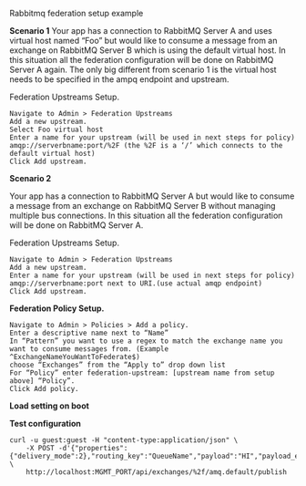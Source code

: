 Rabbitmq federation setup example

**Scenario 1**
Your app has a connection to RabbitMQ Server A and uses virtual host named “Foo” but would like to consume a message from an exchange on RabbitMQ Server B which is using the default virtual host. In this situation all the federation configuration will be done on RabbitMQ Server A again. The only big different from scenario 1 is the virtual host needs to be specified in the ampq endpoint and upstream.

Federation Upstreams Setup.

    Navigate to Admin > Federation Upstreams
    Add a new upstream.
    Select Foo virtual host
    Enter a name for your upstream (will be used in next steps for policy)
    amqp://serverbname:port/%2F (the %2F is a ‘/’ which connects to the default virtual host)
    Click Add upstream.


**Scenario 2**

Your app has a connection to RabbitMQ Server A but would like to consume a message from an exchange on RabbitMQ Server B without managing multiple bus connections. In this situation all the federation configuration will be done on RabbitMQ Server A.

Federation Upstreams Setup.

    Navigate to Admin > Federation Upstreams
    Add a new upstream.
    Enter a name for your upstream (will be used in next steps for policy)
    amqp://serverbname:port next to URI.(use actual amqp endpoint)
    Click Add upstream.


**Federation Policy Setup.**

    Navigate to Admin > Policies > Add a policy.
    Enter a descriptive name next to “Name”
    In “Pattern” you want to use a regex to match the exchange name you want to consume messages from. (Example ^ExchangeNameYouWantToFederate$)
    choose “Exchanges” from the “Apply to” drop down list
    For “Policy” enter federation-upstream: [upstream name from setup above] “Policy”.
    Click Add policy.


**Load setting on boot**


**Test configuration**
```
curl -u guest:guest -H "content-type:application/json" \
    -X POST -d'{"properties":{"delivery_mode":2},"routing_key":"QueueName","payload":"HI","payload_encoding":"string"}' \
    http://localhost:MGMT_PORT/api/exchanges/%2f/amq.default/publish
```

